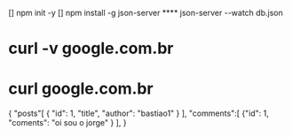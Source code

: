 [] npm init -y
[] npm install -g json-server
    **** json-server --watch db.json
# curl -v google.com.br
# curl google.com.br

{
	"posts"[
		{ "id": 1, "title", "author": "bastiao1" }
	],
	"comments":[
		{"id": 1, "coments": "oi sou o jorge" }
	],
}